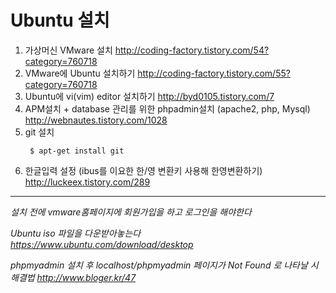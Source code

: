 Ubuntu 설치
============

1. 가상머신 VMware 설치 http://coding-factory.tistory.com/54?category=760718
2. VMware에 Ubuntu 설치하기 http://coding-factory.tistory.com/55?category=760718
3. Ubuntu에 vi(vim) editor 설치하기 http://byd0105.tistory.com/7
4. APM설치 + database 관리를 위한 phpadmin설치 (apache2, php, Mysql) http://webnautes.tistory.com/1028
5. git 설치 <pre><code>  $ apt-get install git </code></pre>
5. 한글입력 설정 (ibus를 이요한 한/영 변환키 사용해 한영변환하기) http://luckeex.tistory.com/289

------------------------------------------------------------------------------
*설치 전에 vmware홈페이지에 회원가입을 하고 로그인을 해야한다*

*Ubuntu iso 파일을 다운받아놓는다 https://www.ubuntu.com/download/desktop*

*phpmyadmin 설치 후 localhost/phpmyadmin 페이지가 Not Found 로 나타날 시 해결법 http://www.bloger.kr/47*
